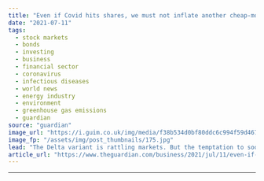 ```yaml
---
title: "Even if Covid hits shares, we must not inflate another cheap-money bubble"
date: "2021-07-11"
tags: 
  - stock markets
  - bonds
  - investing
  - business
  - financial sector
  - coronavirus
  - infectious diseases
  - world news
  - energy industry
  - environment
  - greenhouse gas emissions
  - guardian
source: "guardian"
image_url: "https://i.guim.co.uk/img/media/f38b534d0bf80ddc6c994f59d467696003d4da23/0_77_3500_2101/master/3500.jpg?width=460&quality=85&auto=format&fit=max&s=42cfed4fdbb0ee92d1a38c1576772cc5"
image_fp: "/assets/img/post_thumbnails/175.jpg"
lead: "The Delta variant is rattling markets. But the temptation to soothe them with quantitative easing must be resistedFalling share prices. Investors piling into the safe haven of bonds. Rising infection rates of the Delta variant of coronavirus. The eve..."
article_url: "https://www.theguardian.com/business/2021/jul/11/even-if-covid-hits-shares-we-must-not-inflate-another-cheap-money-bubble"
---
```


---
